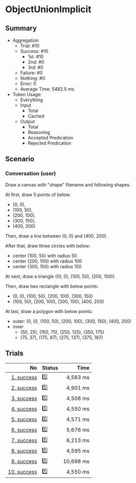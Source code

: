 # ObjectUnionImplicit
## Summary
  - Aggregation
    - Trial: #10
    - Success: #10
      - 1st: #10
      - 2nd: #0
      - 3rd: #0
    - Failure: #0
    - Nothing: #0
    - Error: 0
    - Average Time: 5482.5 ms
  - Token Usage:
    - Everything
    - Input
      - Total
      - Cached
    - Output
      - Total
      - Reasoning
      - Accepted Predication
      - Rejected Predication

## Scenario
### Conversation (user)
Draw a canvas with "shape" filename and following shapes.

At first, draw 5 points of below:

  - (0, 0),
  - (100, 50),
  - (200, 100),
  - (300, 150),
  - (400, 200)

Then, draw a line between (0, 0) and (400, 200).

After that, draw three circles with below:

  - center (100, 50) with radius 50
  - center (200, 100) with radius 100
  - center (300, 150) with radius 150

At next, draw a triangle ((0, 0), (100, 50), (200, 100)).

Then, draw two rectangle with below points:

  - (0, 0), (100, 50), (200, 100), (300, 150)
  - (100, 50), (200, 100), (300, 150), (400, 200)

At last, draw a polygon with below points:

  - outer: (0, 0), (100, 50), (200, 100), (300, 150), (400, 200)
  - inner
    - (50, 25), (150, 75), (250, 125), (350, 175)
    - (75, 37), (175, 87), (275, 137), (375, 187)

## Trials
No | Status | Time
---:|:-------|------:
[1. success](./trials/1.success.json) | 1️⃣ | 4,563 ms
[2. success](./trials/2.success.json) | 1️⃣ | 4,901 ms
[3. success](./trials/3.success.json) | 1️⃣ | 4,508 ms
[4. success](./trials/4.success.json) | 1️⃣ | 4,550 ms
[5. success](./trials/5.success.json) | 1️⃣ | 4,571 ms
[6. success](./trials/6.success.json) | 1️⃣ | 5,676 ms
[7. success](./trials/7.success.json) | 1️⃣ | 6,213 ms
[8. success](./trials/8.success.json) | 1️⃣ | 4,595 ms
[9. success](./trials/9.success.json) | 1️⃣ | 10,698 ms
[10. success](./trials/10.success.json) | 1️⃣ | 4,550 ms
